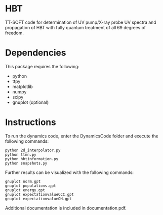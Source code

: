 # HBT

TT-SOFT code for determination of UV pump/X-ray probe UV spectra
 and propagation of HBT with fully quantum treatment of all 69 degrees of freedom.
 
 # Dependencies
 
 This package requires the following:
 
 - python
 - ttpy
 - matplotlib
 - numpy
 - scipy
 - gnuplot (optional)
 
 # Instructions
 
 To run the dynamics code, enter the DynamicsCode folder and execute the following commands:
 
 ```
 python 2d_interpolator.py
 python ttmn.py
 python hbtinformation.py
 python snapshots.py
 ```
 
Further results can be visualized with the following commands:
 
 ```
 gnuplot norm.gpt
 gnuplot populations.gpt
 gnuplot energy.gpt
 gnuplot expectationvalueCCC.gpt
 gnuplot expectationvalueOH.gpt
 ```
 
 Additional documentation is included in documentation.pdf.
 

